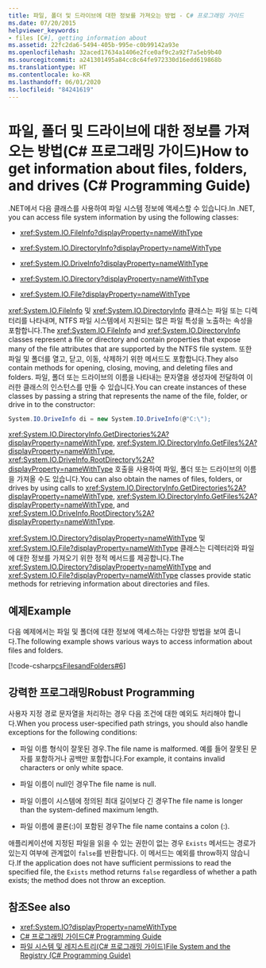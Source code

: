```yaml
---
title: 파일, 폴더 및 드라이브에 대한 정보를 가져오는 방법 - C# 프로그래밍 가이드
ms.date: 07/20/2015
helpviewer_keywords:
- files [C#], getting information about
ms.assetid: 22fc2da6-5494-405b-995e-c0b99142a93e
ms.openlocfilehash: 32aced17634a1406e2fce0af9c2a92f7a5eb9b40
ms.sourcegitcommit: a241301495a84cc8c64fe972330d16edd619868b
ms.translationtype: HT
ms.contentlocale: ko-KR
ms.lasthandoff: 06/01/2020
ms.locfileid: "84241619"
---
```

# <a name="how-to-get-information-about-files-folders-and-drives--c-programming-guide"></a><span data-ttu-id="16f3d-102">파일, 폴더 및 드라이브에 대한 정보를 가져오는 방법(C# 프로그래밍 가이드)</span><span class="sxs-lookup"><span data-stu-id="16f3d-102">How to get information about files, folders, and drives  (C# Programming Guide)</span></span>
<span data-ttu-id="16f3d-103">.NET에서 다음 클래스를 사용하여 파일 시스템 정보에 액세스할 수 있습니다.</span><span class="sxs-lookup"><span data-stu-id="16f3d-103">In .NET, you can access file system information by using the following classes:</span></span>  
  
- <xref:System.IO.FileInfo?displayProperty=nameWithType>  
  
- <xref:System.IO.DirectoryInfo?displayProperty=nameWithType>  
  
- <xref:System.IO.DriveInfo?displayProperty=nameWithType>  
  
- <xref:System.IO.Directory?displayProperty=nameWithType>  
  
- <xref:System.IO.File?displayProperty=nameWithType>  
  
 <span data-ttu-id="16f3d-104"><xref:System.IO.FileInfo> 및 <xref:System.IO.DirectoryInfo> 클래스는 파일 또는 디렉터리를 나타내며, NTFS 파일 시스템에서 지원되는 많은 파일 특성을 노출하는 속성을 포함합니다.</span><span class="sxs-lookup"><span data-stu-id="16f3d-104">The <xref:System.IO.FileInfo> and <xref:System.IO.DirectoryInfo> classes represent a file or directory and contain properties that expose many of the file attributes that are supported by the NTFS file system.</span></span> <span data-ttu-id="16f3d-105">또한 파일 및 폴더를 열고, 닫고, 이동, 삭제하기 위한 메서드도 포함합니다.</span><span class="sxs-lookup"><span data-stu-id="16f3d-105">They also contain methods for opening, closing, moving, and deleting files and folders.</span></span> <span data-ttu-id="16f3d-106">파일, 폴더 또는 드라이브의 이름을 나타내는 문자열을 생성자에 전달하여 이러한 클래스의 인스턴스를 만들 수 있습니다.</span><span class="sxs-lookup"><span data-stu-id="16f3d-106">You can create instances of these classes by passing a string that represents the name of the file, folder, or drive in to the constructor:</span></span>  
  
```csharp  
System.IO.DriveInfo di = new System.IO.DriveInfo(@"C:\");  
```  
  
 <span data-ttu-id="16f3d-107"><xref:System.IO.DirectoryInfo.GetDirectories%2A?displayProperty=nameWithType>, <xref:System.IO.DirectoryInfo.GetFiles%2A?displayProperty=nameWithType>, <xref:System.IO.DriveInfo.RootDirectory%2A?displayProperty=nameWithType> 호출을 사용하여 파일, 폴더 또는 드라이브의 이름을 가져올 수도 있습니다.</span><span class="sxs-lookup"><span data-stu-id="16f3d-107">You can also obtain the names of files, folders, or drives by using calls to <xref:System.IO.DirectoryInfo.GetDirectories%2A?displayProperty=nameWithType>, <xref:System.IO.DirectoryInfo.GetFiles%2A?displayProperty=nameWithType>, and <xref:System.IO.DriveInfo.RootDirectory%2A?displayProperty=nameWithType>.</span></span>  
  
 <span data-ttu-id="16f3d-108"><xref:System.IO.Directory?displayProperty=nameWithType> 및 <xref:System.IO.File?displayProperty=nameWithType> 클래스는 디렉터리와 파일에 대한 정보를 가져오기 위한 정적 메서드를 제공합니다.</span><span class="sxs-lookup"><span data-stu-id="16f3d-108">The <xref:System.IO.Directory?displayProperty=nameWithType> and <xref:System.IO.File?displayProperty=nameWithType> classes provide static methods for retrieving information about directories and files.</span></span>  
  
## <a name="example"></a><span data-ttu-id="16f3d-109">예제</span><span class="sxs-lookup"><span data-stu-id="16f3d-109">Example</span></span>  
 <span data-ttu-id="16f3d-110">다음 예제에서는 파일 및 폴더에 대한 정보에 액세스하는 다양한 방법을 보여 줍니다.</span><span class="sxs-lookup"><span data-stu-id="16f3d-110">The following example shows various ways to access information about files and folders.</span></span>  
  
 [!code-csharp[csFilesandFolders#6](~/samples/snippets/csharp/VS_Snippets_VBCSharp/csFilesAndFolders/CS/FileIteration.cs#6)]  
  
## <a name="robust-programming"></a><span data-ttu-id="16f3d-111">강력한 프로그래밍</span><span class="sxs-lookup"><span data-stu-id="16f3d-111">Robust Programming</span></span>  
 <span data-ttu-id="16f3d-112">사용자 지정 경로 문자열을 처리하는 경우 다음 조건에 대한 예외도 처리해야 합니다.</span><span class="sxs-lookup"><span data-stu-id="16f3d-112">When you process user-specified path strings, you should also handle exceptions for the following conditions:</span></span>  
  
- <span data-ttu-id="16f3d-113">파일 이름 형식이 잘못된 경우.</span><span class="sxs-lookup"><span data-stu-id="16f3d-113">The file name is malformed.</span></span> <span data-ttu-id="16f3d-114">예를 들어 잘못된 문자를 포함하거나 공백만 포함합니다.</span><span class="sxs-lookup"><span data-stu-id="16f3d-114">For example, it contains invalid characters or only white space.</span></span>  
  
- <span data-ttu-id="16f3d-115">파일 이름이 null인 경우</span><span class="sxs-lookup"><span data-stu-id="16f3d-115">The file name is null.</span></span>  
  
- <span data-ttu-id="16f3d-116">파일 이름이 시스템에 정의된 최대 길이보다 긴 경우</span><span class="sxs-lookup"><span data-stu-id="16f3d-116">The file name is longer than the system-defined maximum length.</span></span>  
  
- <span data-ttu-id="16f3d-117">파일 이름에 콜론(:)이 포함된 경우</span><span class="sxs-lookup"><span data-stu-id="16f3d-117">The file name contains a colon (:).</span></span>  
  
 <span data-ttu-id="16f3d-118">애플리케이션에 지정된 파일을 읽을 수 있는 권한이 없는 경우 `Exists` 메서드는 경로가 있는지 여부에 관계없이 `false`를 반환합니다. 이 메서드는 예외를 throw하지 않습니다.</span><span class="sxs-lookup"><span data-stu-id="16f3d-118">If the application does not have sufficient permissions to read the specified file, the `Exists` method returns `false` regardless of whether a path exists; the method does not throw an exception.</span></span>  
  
## <a name="see-also"></a><span data-ttu-id="16f3d-119">참조</span><span class="sxs-lookup"><span data-stu-id="16f3d-119">See also</span></span>

- <xref:System.IO?displayProperty=nameWithType>
- [<span data-ttu-id="16f3d-120">C# 프로그래밍 가이드</span><span class="sxs-lookup"><span data-stu-id="16f3d-120">C# Programming Guide</span></span>](../index.md)
- [<span data-ttu-id="16f3d-121">파일 시스템 및 레지스트리(C# 프로그래밍 가이드)</span><span class="sxs-lookup"><span data-stu-id="16f3d-121">File System and the Registry (C# Programming Guide)</span></span>](./index.md)
